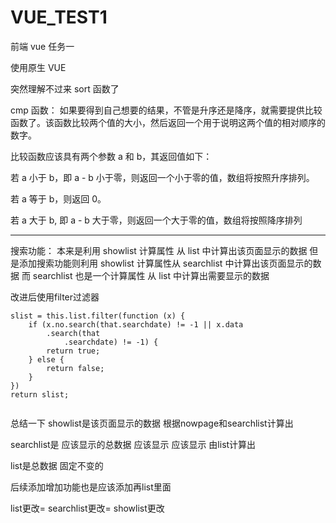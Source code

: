 # VUE_TEST1

前端 vue 任务一

使用原生 VUE

突然理解不过来 sort 函数了

cmp 函数：
如果要得到自己想要的结果，不管是升序还是降序，就需要提供比较函数了。该函数比较两个值的大小，然后返回一个用于说明这两个值的相对顺序的数字。

比较函数应该具有两个参数 a 和 b，其返回值如下：

若 a 小于 b，即 a - b 小于零，则返回一个小于零的值，数组将按照升序排列。

若 a 等于 b，则返回 0。

若 a 大于 b, 即 a - b 大于零，则返回一个大于零的值，数组将按照降序排列

---

搜索功能：
本来是利用 showlist 计算属性 从 list 中计算出该页面显示的数据
但是添加搜索功能则利用 showlist 计算属性从 searchlist 中计算出该页面显示的数据
而 searchlist 也是一个计算属性 从 list 中计算出需要显示的数据

改进后使用filter过滤器

```
slist = this.list.filter(function (x) {
    if (x.no.search(that.searchdate) != -1 || x.data
        .search(that
            .searchdate) != -1) {
        return true;
    } else {
        return false;
    }
})
return slist;


```

总结一下   showlist是该页面显示的数据 根据nowpage和searchlist计算出   

searchlist是 应该显示的总数据  应该显示  应该显示     由list计算出

list是总数据   固定不变的 

后续添加增加功能也是应该添加再list里面

 list更改= searchlist更改= showlist更改